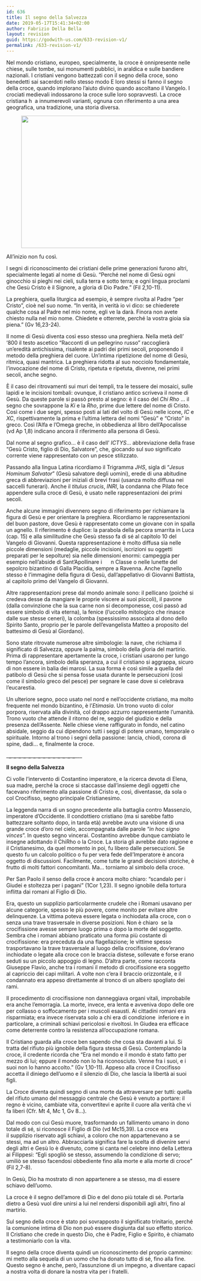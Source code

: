 ```yaml
---
id: 636
title: Il segno della Salvezza
date: 2019-05-17T15:41:34+02:00
author: Fabrizio Della Bella
layout: revision
guid: https://godwith-us.com/633-revision-v1/
permalink: /633-revision-v1/
---
```

Nel mondo cristiano, europeo, specialmente, la croce è onnipresente nelle chiese, sulle tombe, sui monumenti pubblici, in araldica e sulle bandiere nazionali. I cristiani vengono battezzati con il segno della croce, sono benedetti sai sacerdoti nello stesso modo E loro stessi si fanno il segno della croce, quando implorano l&#8217;aiuto divino quando ascoltano il Vangelo. I crociati medievali indossarono la croce sulle loro sopravvesti. La croce cristiana h&nbsp; a innumerevoli varianti, ognuna con riferimento a una area geografica, una tradizione, una storia diversa.<figure class="wp-block-image is-resized">

<img src="https://godwith-us.com/wp-content/uploads/2019/05/Croce.jpg" alt="" class="wp-image-634" width="591" height="352" srcset="https://incercadidio.com/wp-content/uploads/2019/05/Croce.jpg 460w, https://incercadidio.com/wp-content/uploads/2019/05/Croce-300x179.jpg 300w" sizes="(max-width: 591px) 100vw, 591px" /> </figure> 

All’inizio non fu così. 

I segni di riconoscimento dei cristiani delle prime generazioni furono altri, specialmente legati al nome di Gesù. “Perché nel nome di Gesù ogni ginocchio si pieghi nei cieli, sulla terra e sotto terra; e ogni lingua proclami che Gesù Cristo è il Signore, a gloria di Dio Padre.” (Fil 2,10-11).

La preghiera, quella liturgica ad esempio, è sempre rivolta al Padre “per Cristo”, cioè nel suo nome. “In verità, in verità io vi dico: se chiederete qualche cosa al Padre nel mio nome, egli ve la darà.&nbsp;Finora non avete chiesto nulla nel mio nome. Chiedete e otterrete, perché la vostra gioia sia piena.” (Gv 16,23-24).

Il nome di Gesù diventa così esso stesso una preghiera. Nella metà dell’ ‘800 il testo ascetico “Racconti di un pellegrino russo” raccoglierà un’eredità antichissima, risalente ai padri dei primi secoli, proponendo il metodo della preghiera del cuore. Un’intima ripetizione del nome di Gesù, ritmica, quasi mantrica. La preghiera ridotta al suo nocciolo fondamentale, l’invocazione del nome di Cristo, ripetuta e ripetuta, divenne, nei primi secoli, anche segno.

È il caso dei ritrovamenti sui muri dei templi, tra le tessere dei mosaici, sulle lapidi e le incisioni tombali: ovunque, il cristiano antico scriveva il nome di Gesù. Da queste parole si passò presto al segno: è il caso del _Chi Rho_ … il segno che sovrappone la _Ki_ e la _Rho_, prime due lettere del nome di Cristo. Così come i due segni, spesso posti ai lati del volto di Gesù nelle icone, _IC_ e _XC_, rispettivamente la prima e l’ultima lettera del nomi “Gesù” e “Cristo” in greco. Così l’Alfa e l’Omega greche, in obbedienza al libro dell’Apocalisse (vd Ap 1,8) indicano ancora il riferimento alla persona di Gesù. 

Dal nome al segno grafico… è il caso dell’ _ICTYS_… abbreviazione della frase “Gesù Cristo, figlio di Dio, Salvatore”, che, giocando sul suo significato corrente viene rappresentato con un pesce stilizzato.

Passando alla lingua Latina ricordiamo il Trigramma _JHS_, sigla di “_Jesus Hominum Salvator_” (Gesù salvatore degli uomini), erede di una abitudine greca di abbreviazioni per iniziali di brevi frasi (usanza molto diffusa nei saccelli funerari). Anche il _titulus crucis_, _INRI_, la condanna che Pilato fece appendere sulla croce di Gesù, è usato nelle rappresentazioni dei primi secoli.

Anche alcune immagini divennero segno di riferimento per richiamare la figura di Gesù e per orientare la preghiera. Ricordiamo le rappresentazioni del buon pastore, dove Gesù è rappresentato come un giovane con in spalla un agnello. Il riferimento è duplice: la parabola della pecora smarrita in Luca (cap. 15) e alla similitudine che Gesù stesso fa di sé al capitolo 10 del Vangelo di Giovanni. Questa rappresentazione è molto diffusa sia nelle piccole dimensioni (medaglie, piccole incisioni, iscrizioni su oggetti preparati per le sepolture) sia nelle dimensioni enormi: campeggia per esempio nell’abside di Sant’Apollinare i&nbsp;&nbsp;&nbsp;&nbsp;&nbsp; n Classe o nelle lunette del sepolcro bizantino di Galla Placidia, sempre a Ravenna. Anche l’agnello stesso è l’immagine della figura di Gesù, dall’appellativo di Giovanni Battista, al capitolo primo del Vangelo di Giovanni. 

Altre rappresentazioni prese dal mondo animale sono: il pellicano (poiché si credeva desse da mangiare le proprie viscere ai suoi piccoli), il pavone (dalla convinzione che la sua carne non si decomponesse, così passò ad essere simbolo di vita eterna), la fenice (l’uccello mitologico che rinasce dalle sue stesse ceneri), la colomba (spessissimo associata al dono dello Spirito Santo, proprio per le parole dell’evangelista Matteo a proposito del battesimo di Gesù al Giordano).

Sono state ritrovate numerose altre simbologie: la nave, che richiama il significato di Salvezza, oppure la palma, simbolo della gloria del martirio. Prima di rappresentare apertamente la croce, i cristiani usarono per lungo tempo l’ancora, simbolo della speranza, a cui il cristiano si aggrappa, sicuro di non essere in balia dei marosi. La sua forma è così simile a quella del patibolo di Gesù che si pensa fosse usata durante le persecuzioni (così come il simbolo greco del pesce) per segnare le case dove si celebrava l’eucarestia. 

Un ulteriore segno, poco usato nel nord e nell’occidente cristiano, ma molto frequente nel mondo bizantino, è l’_Etimasìa_. Un trono vuoto di color porpora, riservata alla divinità, col drappo azzurro rappresentante l’umanità. Trono vuoto che attende il ritorno del re, seggio del giudizio e della presenza dell’Assente. Nelle chiese viene raffigurato in fondo, nel catino absidale, seggio da cui dipendono tutti i seggi di potere umano, temporale o spirituale. Intorno al trono i segni della passione: lancia, chiodi, corona di spine, dadi… e, finalmente la croce.

\___\___\___\___\___\___\___\___\___\___\___\___\___\___\___\___\___\___\___\___\___\___\___\___\___\___\___\___\___

**Il segno della Salvezza**

Ci volle l’intervento di Costantino imperatore, e la ricerca devota di Elena, sua madre, perché la croce si staccasse dall’insieme degli oggetti che facevano riferimento alla passione di Cristo e, così, diventasse, da sola o col Crocifisso, segno principale Cristianesimo.

La leggenda narra di un sogno precedente alla battaglia contro Massenzio, imperatore d’Occidente. Il condottiero cristiano (ma si sarebbe fatto battezzare soltanto dopo, in tarda età) avrebbe avuto una visione di una grande croce d’oro nel cielo, accompagnata dalle parole “_in hoc signo vinces_”. In questo segno vincerai. Costantino avrebbe dunque cambiato le insegne adottando il ChiRho o la Croce. La storia gli avrebbe dato ragione e il Cristianesimo, da quel momento in poi, fu libero dalle persecuzioni. Se questo fu un calcolo politico o fu per vera fede dell’Imperatore è ancora oggetto di discussioni. Facilmente, come tutte le grandi decisioni storiche, è frutto di molti fattori concomitanti. Ma… torniamo al simbolo della croce.

Per San Paolo il senso della croce è ancora molto chiaro: “scandalo per i Giudei e stoltezza per i pagani” (1Cor 1,23). Il segno ignobile della tortura inflitta dai romani al Figlio di Dio. 

Era, questo un supplizio particolarmente crudele che i Romani usavano per alcune categorie, spesso le più povere, come monito per evitare altre delinquenze. La vittima poteva essere legata o inchiodata alla croce, con o senza una trave trasversale in diverse posizioni. Non è chiaro&nbsp; se la crocifissione avesse sempre luogo prima o dopo la morte del soggetto. Sembra che i romani abbiano praticato una forma più costante di crocifissione: era preceduta da una flagellazione; le vittime spesso trasportavano la trave trasversale al luogo della crocifissione, dov’erano inchiodate o legate alla croce con le braccia distese, sollevate e forse erano seduti su un piccolo appoggio di legno. D’altra parte, come racconta Giuseppe Flavio, anche tra i romani il metodo di crocifissione era soggetto al capriccio dei capi militari. A volte non c’era il braccio orizzontale, e il condannato era appeso direttamente al tronco di un albero spogliato dei rami. 

Il procedimento di crocifissione non danneggiava organi vitali, improbabile era anche l’emorragia. La morte, invece, era lenta e avveniva dopo delle ore per collasso o soffocamento per i muscoli esausti. Ai cittadini romani era risparmiata; era invece riservata solo a chi era di condizione&nbsp; inferiore e in particolare, a criminali schiavi pericolosi e rivoltosi. In Giudea era efficace come deterrente contro la resistenza all’occupazione romana.

Il Cristiano guarda alla croce ben sapendo che cosa sta davanti a lui. Si tratta del rifiuto più ignobile della figura stessa di Gesù. Contemplando la croce, il credente ricorda che “Era nel mondo e il mondo è stato fatto per mezzo di lui; eppure il mondo non lo ha riconosciuto. Venne fra i suoi, e i suoi non lo hanno accolto.” (Gv 1,10-11). Appeso alla croce il Crocifisso accetta il diniego dell’uomo e il silenzio di Dio, che lascia la libertà ai suoi figli.

La Croce diventa quindi segno di una morte da attraversare per tutti: quella del rifiuto umano del messaggio centrale che Gesù è venuto a portare: il regno è vicino, cambiate vita, convertitevi e aprite il cuore alla verità che vi fa liberi (Cfr. Mt 4, Mc 1, Gv 8…). 

Dal modo con cui Gesù muore, trasformando un fallimento umano in dono totale di sé, si riconosce il Figlio di Dio (vd Mc15,39). La croce era il&nbsp;supplizio riservato agli schiavi, a coloro che non appartenevano a se stessi, ma ad un altro. Abbracciarla significa fare la scelta di&nbsp;divenire servi degli altri&nbsp;e Gesù lo è divenuto, come si canta nel celebre inno della Lettera ai Filippesi: “Egli spogliò se stesso, assumendo la condizione di servo; umiliò se stesso facendosi obbediente fino alla morte e alla morte di croce” (Fil 2,7-8).

In Gesù, Dio ha mostrato di non appartenere a se stesso, ma di essere schiavo dell’uomo.

La croce è il segno dell’amore di Dio e del dono più totale di sé. Portarla dietro a Gesù vuol dire unirsi a lui nel&nbsp;rendersi disponibili agli altri,&nbsp;fino al martirio.

Sul segno della croce è stato poi sovrapposto il significato trinitario, perché la comunione intima di Dio non può essere disgiunta dal suo effetto storico. Il Cristiano che crede in questo Dio, che è Padre, Figlio e Spirito, è chiamato a testimoniarlo con la vita.

Il segno della croce diventa quindi un riconoscimento del proprio cammino: mi metto alla sequela di un uomo che ha donato tutto di sé, fino alla fine. Questo segno è anche, però, l’assunzione di un impegno, a diventare capaci a nostra volta di donare la nostra vita per i fratelli.